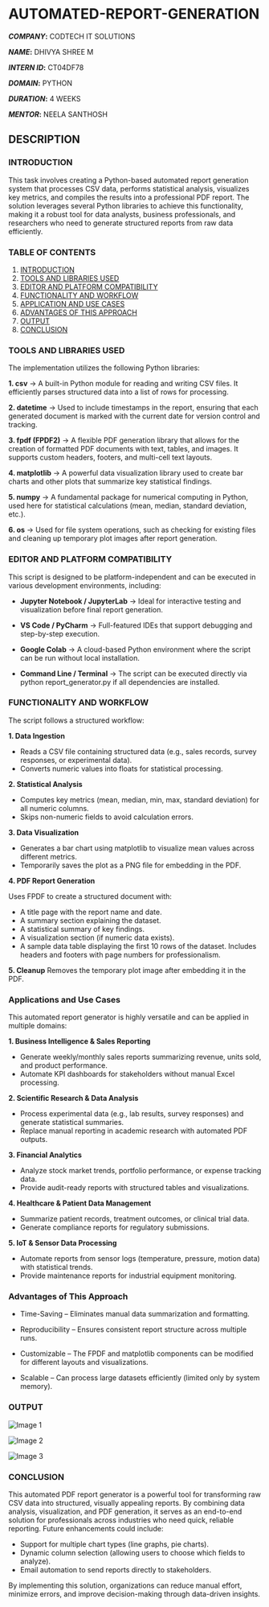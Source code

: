 # AUTOMATED-REPORT-GENERATION

***COMPANY*:** CODTECH IT SOLUTIONS

***NAME*:** DHIVYA SHREE M

***INTERN ID*:** CT04DF78

***DOMAIN*:** PYTHON

***DURATION*:** 4 WEEKS

***MENTOR*:** NEELA SANTHOSH

## DESCRIPTION
### INTRODUCTION
This task involves creating a Python-based automated report generation system that processes CSV data, performs statistical analysis, visualizes key metrics, and compiles the results into a professional PDF report. The solution leverages several Python libraries to achieve this functionality, making it a robust tool for data analysts, business professionals, and researchers who need to generate structured reports from raw data efficiently.

### TABLE OF CONTENTS
1. [INTRODUCTION](#introduction)
2. [TOOLS AND LIBRARIES USED](#tools-and-libraries-used)
3. [EDITOR AND PLATFORM COMPATIBILITY](#editor-and-platform-compatibility)
4. [FUNCTIONALITY AND WORKFLOW](#functionality-and-workflow)
5. [APPLICATION AND USE CASES](#applications-and-use-cases)
6. [ADVANTAGES OF THIS APPROACH](#advantages-of-this-approach)
7. [OUTPUT](#output)
8. [CONCLUSION](#conclusion)

### TOOLS AND LIBRARIES USED
The implementation utilizes the following Python libraries:

**1. csv** → A built-in Python module for reading and writing CSV files. It efficiently parses structured data into a list of rows for processing.

**2. datetime** → Used to include timestamps in the report, ensuring that each generated document is marked with the current date for version control and tracking.

**3. fpdf (FPDF2)** → A flexible PDF generation library that allows for the creation of formatted PDF documents with text, tables, and images. It supports custom headers, footers, and multi-cell text layouts.

**4. matplotlib** → A powerful data visualization library used to create bar charts and other plots that summarize key statistical findings.

**5. numpy** → A fundamental package for numerical computing in Python, used here for statistical calculations (mean, median, standard deviation, etc.).

**6. os** → Used for file system operations, such as checking for existing files and cleaning up temporary plot images after report generation.

### EDITOR AND PLATFORM COMPATIBILITY
This script is designed to be platform-independent and can be executed in various development environments, including:

- **Jupyter Notebook / JupyterLab** → Ideal for interactive testing and visualization before final report generation.

- **VS Code / PyCharm** → Full-featured IDEs that support debugging and step-by-step execution.

- **Google Colab** → A cloud-based Python environment where the script can be run without local installation.

- **Command Line / Terminal** → The script can be executed directly via python report_generator.py if all dependencies are installed.

### FUNCTIONALITY AND WORKFLOW
The script follows a structured workflow:

**1. Data Ingestion**
- Reads a CSV file containing structured data (e.g., sales records, survey responses, or experimental data).
- Converts numeric values into floats for statistical processing.

**2. Statistical Analysis**
- Computes key metrics (mean, median, min, max, standard deviation) for all numeric columns.
- Skips non-numeric fields to avoid calculation errors.

**3. Data Visualization**
- Generates a bar chart using matplotlib to visualize mean values across different metrics.
- Temporarily saves the plot as a PNG file for embedding in the PDF.

**4. PDF Report Generation**

Uses FPDF to create a structured document with:
- A title page with the report name and date.
- A summary section explaining the dataset.
- A statistical summary of key findings.
- A visualization section (if numeric data exists).
- A sample data table displaying the first 10 rows of the dataset.
Includes headers and footers with page numbers for professionalism.

**5. Cleanup**
Removes the temporary plot image after embedding it in the PDF.

### Applications and Use Cases
This automated report generator is highly versatile and can be applied in multiple domains:

**1. Business Intelligence & Sales Reporting**
- Generate weekly/monthly sales reports summarizing revenue, units sold, and product performance.
- Automate KPI dashboards for stakeholders without manual Excel processing.

**2. Scientific Research & Data Analysis**
- Process experimental data (e.g., lab results, survey responses) and generate statistical summaries.
- Replace manual reporting in academic research with automated PDF outputs.

**3. Financial Analytics**
- Analyze stock market trends, portfolio performance, or expense tracking data.
- Provide audit-ready reports with structured tables and visualizations.

**4. Healthcare & Patient Data Management**
- Summarize patient records, treatment outcomes, or clinical trial data.
- Generate compliance reports for regulatory submissions.

**5. IoT & Sensor Data Processing**
- Automate reports from sensor logs (temperature, pressure, motion data) with statistical trends.
- Provide maintenance reports for industrial equipment monitoring.

### Advantages of This Approach
- Time-Saving – Eliminates manual data summarization and formatting.

- Reproducibility – Ensures consistent report structure across multiple runs.

- Customizable – The FPDF and matplotlib components can be modified for different layouts and visualizations.

- Scalable – Can process large datasets efficiently (limited only by system memory).

### OUTPUT
![Image 1](https://github.com/user-attachments/assets/f29417b4-8490-4581-a948-d5ade4ea8351)

![Image 2](https://github.com/user-attachments/assets/a84ea550-4596-415d-99d3-8a496b28e7e1)

![Image 3](https://github.com/user-attachments/assets/82b04fe8-c960-4efe-8fab-2b1da1b8e972)

### CONCLUSION
This automated PDF report generator is a powerful tool for transforming raw CSV data into structured, visually appealing reports. By combining data analysis, visualization, and PDF generation, it serves as an end-to-end solution for professionals across industries who need quick, reliable reporting. Future enhancements could include:

- Support for multiple chart types (line graphs, pie charts).
- Dynamic column selection (allowing users to choose which fields to analyze).
- Email automation to send reports directly to stakeholders.

By implementing this solution, organizations can reduce manual effort, minimize errors, and improve decision-making through data-driven insights.
